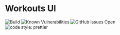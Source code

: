 # Workouts UI

![Build](https://github.com/JohnAL95/workouts-ui/actions/workflows/build.yml/badge.svg)
![Known Vulnerabilities](https://snyk.io/test/github/JohnAL95/workouts-ui/badge.svg)
![GitHub Issues Open](https://img.shields.io/github/issues/JohnAL95/workouts-ui.svg?maxAge=2592000)
![code style: prettier](https://img.shields.io/badge/code_style-prettier-ff69b4.svg?style=flat-square)
